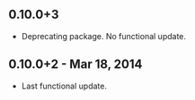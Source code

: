 ## 0.10.0+3

* Deprecating package. No functional update.

## 0.10.0+2 - Mar 18, 2014

* Last functional update.
